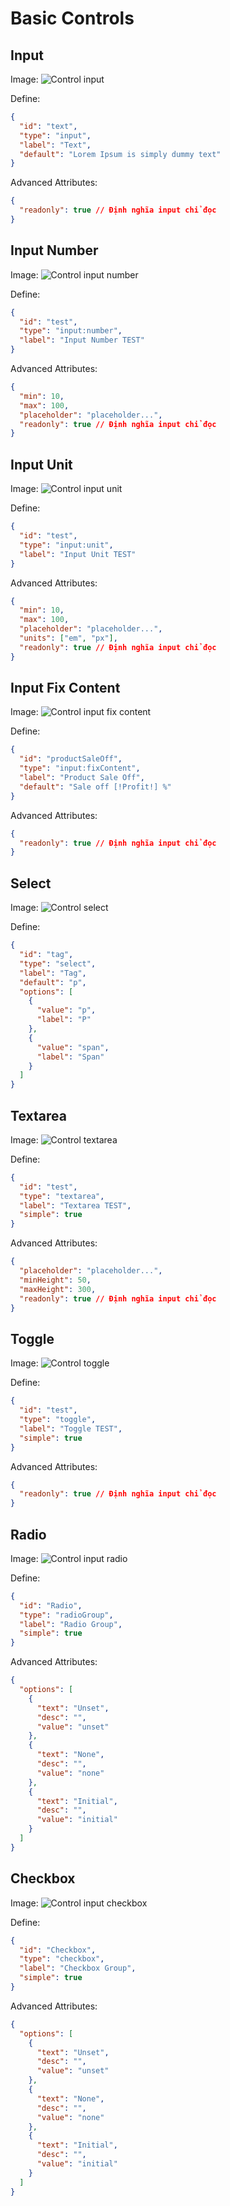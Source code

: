 # Basic Controls

## Input

Image:
![Control input](~@/assets/images/controls/input.png)

Define:

```json
{
  "id": "text",
  "type": "input",
  "label": "Text",
  "default": "Lorem Ipsum is simply dummy text"
}
```

Advanced Attributes:

```json
{
  "readonly": true // Định nghĩa input chỉ đọc
}
```

## Input Number

Image:
![Control input number](~@/assets/images/controls/input-number.png)

Define:

```json
{
  "id": "test",
  "type": "input:number",
  "label": "Input Number TEST"
}
```

Advanced Attributes:

```json
{
  "min": 10,
  "max": 100,
  "placeholder": "placeholder...",
  "readonly": true // Định nghĩa input chỉ đọc
}
```

## Input Unit

Image:
![Control input unit](~@/assets/images/controls/input-unit.png)

Define:

```json
{
  "id": "test",
  "type": "input:unit",
  "label": "Input Unit TEST"
}
```

Advanced Attributes:

```json
{
  "min": 10,
  "max": 100,
  "placeholder": "placeholder...",
  "units": ["em", "px"],
  "readonly": true // Định nghĩa input chỉ đọc
}
```

## Input Fix Content

Image:
![Control input fix content](~@/assets/images/controls/input-fix-content.png)

Define:

```json
{
  "id": "productSaleOff",
  "type": "input:fixContent",
  "label": "Product Sale Off",
  "default": "Sale off [!Profit!] %"
}
```

Advanced Attributes:

```json
{
  "readonly": true // Định nghĩa input chỉ đọc
}
```

## Select

Image:
![Control select](~@/assets/images/controls/select.png)

Define:

```json
{
  "id": "tag",
  "type": "select",
  "label": "Tag",
  "default": "p",
  "options": [
    {
      "value": "p",
      "label": "P"
    },
    {
      "value": "span",
      "label": "Span"
    }
  ]
}
```

## Textarea

Image:
![Control textarea](~@/assets/images/controls/textarea.png)

Define:

```json
{
  "id": "test",
  "type": "textarea",
  "label": "Textarea TEST",
  "simple": true
}
```

Advanced Attributes:

```json
{
  "placeholder": "placeholder...",
  "minHeight": 50,
  "maxHeight": 300,
  "readonly": true // Định nghĩa input chỉ đọc
}
```

## Toggle

Image:
![Control toggle](~@/assets/images/controls/toggle.png)

Define:

```json
{
  "id": "test",
  "type": "toggle",
  "label": "Toggle TEST",
  "simple": true
}
```

Advanced Attributes:

```json
{
  "readonly": true // Định nghĩa input chỉ đọc
}
```

## Radio

Image:
![Control input radio](~@/assets/images/controls/radio.png)

Define:

```json
{
  "id": "Radio",
  "type": "radioGroup",
  "label": "Radio Group",
  "simple": true
}
```

Advanced Attributes:

```json
{
  "options": [
    {
      "text": "Unset",
      "desc": "",
      "value": "unset"
    },
    {
      "text": "None",
      "desc": "",
      "value": "none"
    },
    {
      "text": "Initial",
      "desc": "",
      "value": "initial"
    }
  ]
}
```

## Checkbox

Image:
![Control input checkbox](~@/assets/images/controls/checkbox.png)

Define:

```json
{
  "id": "Checkbox",
  "type": "checkbox",
  "label": "Checkbox Group",
  "simple": true
}
```

Advanced Attributes:

```json
{
  "options": [
    {
      "text": "Unset",
      "desc": "",
      "value": "unset"
    },
    {
      "text": "None",
      "desc": "",
      "value": "none"
    },
    {
      "text": "Initial",
      "desc": "",
      "value": "initial"
    }
  ]
}
```
